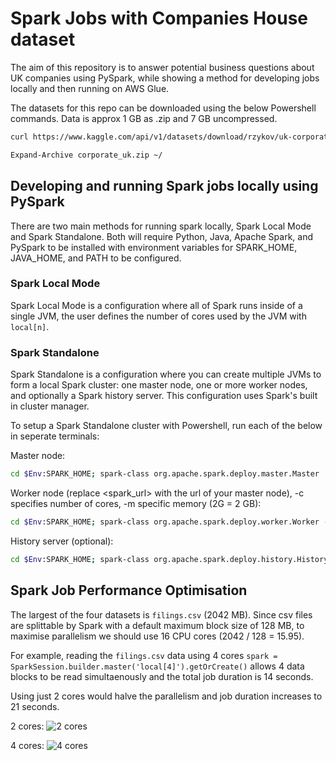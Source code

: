 # Spark Jobs with Companies House dataset

The aim of this repository is to answer potential business questions about UK companies using PySpark, while showing a method for developing jobs locally and then running on AWS Glue.

The datasets for this repo can be downloaded using the below Powershell commands. Data is approx 1 GB as .zip and 7 GB uncompressed.

```bash
curl https://www.kaggle.com/api/v1/datasets/download/rzykov/uk-corporate-data-company-house-2023 -o corporate_uk.zip

Expand-Archive corporate_uk.zip ~/
```

## Developing and running Spark jobs locally using PySpark

There are two main methods for running spark locally, Spark Local Mode and Spark Standalone. Both will require Python, Java, Apache Spark, and PySpark to be installed with environment variables for SPARK_HOME, JAVA_HOME, and PATH to be configured.

### Spark Local Mode

Spark Local Mode is a configuration where all of Spark runs inside of a single JVM, the user defines the number of cores used by the JVM with ```local[n]```.

### Spark Standalone

Spark Standalone is a configuration where you can create multiple JVMs to form a local Spark cluster: one master node, one or more worker nodes, and optionally a Spark history server. This configuration uses Spark's built in cluster manager.

To setup a Spark Standalone cluster with Powershell, run each of the below in seperate terminals:

Master node:
```bash
cd $Env:SPARK_HOME; spark-class org.apache.spark.deploy.master.Master
```
Worker node (replace <spark_url> with the url of your master node), -c specifies number of cores, -m specific memory (2G = 2 GB):
```bash
cd $Env:SPARK_HOME; spark-class org.apache.spark.deploy.worker.Worker -c 2 -m 2G <spark_url>
```
History server (optional):
```bash
cd $Env:SPARK_HOME; spark-class org.apache.spark.deploy.history.HistoryServer
```

## Spark Job Performance Optimisation

The largest of the four datasets is ```filings.csv``` (2042 MB). Since csv files are splittable by Spark with a default maximum block size of 128 MB, to maximise parallelism we should use 16 CPU cores (2042 / 128 = 15.95).

For example, reading the ```filings.csv``` data using 4 cores ```spark = SparkSession.builder.master('local[4]').getOrCreate()``` allows 4 data blocks to be read simultaenously and the total job duration is 14 seconds.

Using just 2 cores would halve the parallelism and job duration increases to 21 seconds.

2 cores: ![2 cores](https://github.com/user-attachments/assets/9b6457a7-5fc2-4eb0-886f-d37289a9424d)

4 cores: ![4 cores](https://github.com/user-attachments/assets/cd9b562e-e93d-46f8-8fba-c866e86b4b95)
